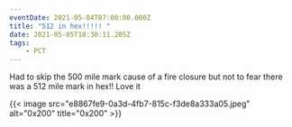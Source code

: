 ```yaml
---
eventDate: 2021-05-04T07:00:00.000Z
title: "512 in hex!!!!! "
date: 2021-05-05T18:30:11.205Z
tags: 
    - PCT
---
```

Had to skip the 500 mile mark cause of a fire closure but not to fear there was a 512 mile mark in hex!! Love it

{{< image src="e8867fe9-0a3d-4fb7-815c-f3de8a333a05.jpeg" alt="0x200" title="0x200" >}}